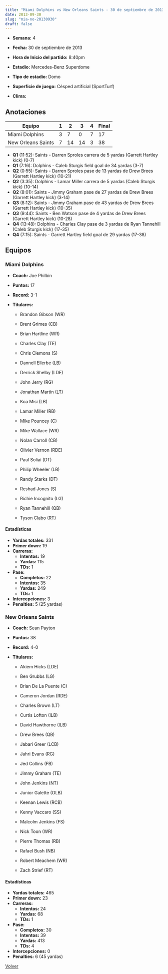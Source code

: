 ```yaml
---
title: "Miami Dolphins vs New Orleans Saints - 30 de septiembre de 2013"
date: 2013-09-30
slug: "mia-no-20130930"
draft: false
---
```


* **Semana:** 4
* **Fecha:** 30 de septiembre de 2013

* **Hora de Inicio del partido:** 8:40pm
* **Estadio:** Mercedes-Benz Superdome
* **Tipo de estadio:** Domo
* **Superficie de juego:** Césped artificial (SportTurf)
* **Clima:** 





## Anotaciones
| Equipo | 1 | 2 | 3 | 4 | Final |
|--------|---|---|---|---|-------|
| Miami Dolphins  | 3 | 7 | 0 | 7  | 17 |
| New Orleans Saints  | 7 | 14 | 14 | 3  | 38 |
* **Q1** (11:52): Saints - Darren Sproles carrera de 5 yardas (Garrett Hartley kick) (0-7)
* **Q1** (7:16): Dolphins - Caleb Sturgis field goal de 34 yardas (3-7)
* **Q2** (0:55): Saints - Darren Sproles pase de 13 yardas de Drew Brees (Garrett Hartley kick) (10-21)
* **Q2** (3:35): Dolphins - Lamar Miller carrera de 5 yardas (Caleb Sturgis kick) (10-14)
* **Q2** (8:01): Saints - Jimmy Graham pase de 27 yardas de Drew Brees (Garrett Hartley kick) (3-14)
* **Q3** (8:12): Saints - Jimmy Graham pase de 43 yardas de Drew Brees (Garrett Hartley kick) (10-35)
* **Q3** (9:44): Saints - Ben Watson pase de 4 yardas de Drew Brees (Garrett Hartley kick) (10-28)
* **Q4** (13:48): Dolphins - Charles Clay pase de 3 yardas de Ryan Tannehill (Caleb Sturgis kick) (17-35)
* **Q4** (7:15): Saints - Garrett Hartley field goal de 29 yardas (17-38)


## Equipos


### Miami Dolphins
* **Coach:** Joe Philbin
* **Puntos:** 17
* **Record:** 3-1
* **Titulares:** 

  * Brandon Gibson (WR) 

  * Brent Grimes (CB) 

  * Brian Hartline (WR) 

  * Charles Clay (TE) 

  * Chris Clemons (S) 

  * Dannell Ellerbe (LB) 

  * Derrick Shelby (LDE) 

  * John Jerry (RG) 

  * Jonathan Martin (LT) 

  * Koa Misi (LB) 

  * Lamar Miller (RB) 

  * Mike Pouncey (C) 

  * Mike Wallace (WR) 

  * Nolan Carroll (CB) 

  * Olivier Vernon (RDE) 

  * Paul Soliai (DT) 

  * Philip Wheeler (LB) 

  * Randy Starks (DT) 

  * Reshad Jones (S) 

  * Richie Incognito (LG) 

  * Ryan Tannehill (QB) 

  * Tyson Clabo (RT) 

#### Estadísticas
* **Yardas totales:** 331
* **Primer down:** 19
* **Carreras:**
  * **Intentos:** 19
  * **Yardas:** 115
  * **TDs:** 1
* **Pase:**
  * **Completos:** 22
  * **Intentos:** 35
  * **Yardas:** 249
  * **TDs:** 1
* **Intercepciones:** 3
* **Penalties:** 5 (25 yardas)

### New Orleans Saints
* **Coach:** Sean Payton
* **Puntos:** 38
* **Record:** 4-0
* **Titulares:** 

  * Akiem Hicks (LDE) 

  * Ben Grubbs (LG) 

  * Brian De La Puente (C) 

  * Cameron Jordan (RDE) 

  * Charles Brown (LT) 

  * Curtis Lofton (ILB) 

  * David Hawthorne (ILB) 

  * Drew Brees (QB) 

  * Jabari Greer (LCB) 

  * Jahri Evans (RG) 

  * Jed Collins (FB) 

  * Jimmy Graham (TE) 

  * John Jenkins (NT) 

  * Junior Galette (OLB) 

  * Keenan Lewis (RCB) 

  * Kenny Vaccaro (SS) 

  * Malcolm Jenkins (FS) 

  * Nick Toon (WR) 

  * Pierre Thomas (RB) 

  * Rafael Bush (NB) 

  * Robert Meachem (WR) 

  * Zach Strief (RT) 

#### Estadísticas
* **Yardas totales:** 465
* **Primer down:** 23
* **Carreras:**
  * **Intentos:** 24
  * **Yardas:** 68
  * **TDs:** 1
* **Pase:**
  * **Completos:** 30
  * **Intentos:** 39
  * **Yardas:** 413
  * **TDs:** 4
* **Intercepciones:** 0
* **Penalties:** 6 (45 yardas)


[Volver](/historia/2013)
